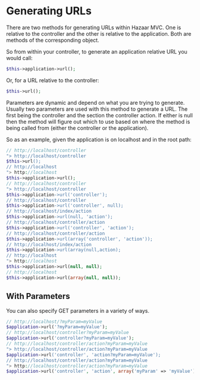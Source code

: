 # Generating URLs

There are two methods for generating URLs within Hazaar MVC. One is relative to the controller and the other is relative to the application. Both are methods of the corresponding object.

So from within your controller, to generate an application relative URL you would call:

```php
$this->application->url();
```

Or, for a URL relative to the controller:

```php
$this->url();
```

Parameters are dynamic and depend on what you are trying to generate. Usually two parameters are used with this method to generate a URL. The first being the controller and the section the controller action. If either is null then the method will figure out which to use based on where the method is being called from (either the controller or the application).

So as an example, given the application is on localhost and in the root path:

```php
// http://localhost/controller
"> http://localhost/controller
$this->url(); 
// http://localhost
"> http://localhost
$this->application->url();                              
// http://localhost/controller
"> http://localhost/controller
$this->application->url('controller');    
// http://localhost/controller              
$this->application->url('controller', null);
// http://localhost/index/action            
$this->application->url(null, 'action');                
// http://localhost/controller/action
$this->application->url('controller', 'action');       
// http://localhost/controller/action 
$this->application->url(array('controller', 'action'));
// http://localhost/index/action
$this->application->url(array(null,action);
// http://localhost
"> http://localhost
$this->application->url(null, null);       
// http://localhost             
$this->application->url(array(null, null));
```

## With Parameters

You can also specify GET parameters in a variety of ways.

```php
// http://localhost/?myParam=myValue
$application->url('?myParam=myValue');
// http://localhost/controller?myParam=myValue
$application->url('controller?myParam=myValue');                             
// http://localhost/controller/action?myParam=myValue
"> http://localhost/controller/action?myParam=myValue
$application->url('controller', 'action?myParam=myValue');                   
// http://localhost/controller/action?myParam=myValue
"> http://localhost/controller/action?myParam=myValue
$application->url('controller', 'action', array('myParam' => 'myValue'))
```